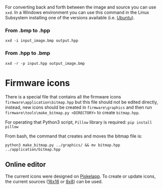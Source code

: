 For converting back and forth between the image and source you can use `xxd`. In a Windows environment you can use this command in the Linux Subsystem installing one of the versions available (i.e. [Ubuntu](https://ubuntu.com/tutorials/tutorial-ubuntu-on-windows#1-overview)). 

### From .bmp to .hpp
`xxd -i input_image.bmp output.hpp`

### From .hpp to .bmp
`xxd -r -p input.hpp output_image.bmp `

# Firmware icons

There is a special file that contains all the firmware icons `firmware\application\bitmap.hpp` but this file should not be edited directly, instead, new icons should be created in `firmware\graphics` and then run `firmware\tools\make_bitmap.py <DIRECTORY>` to create `bitmap.hpp`.

For operating that Python3 script, `Pillow` library is required: `pip install pillow`

From bash, the command that creates and moves the bitmap file is:

`python3 make_bitmap.py ../graphics/ && mv bitmap.hpp ../application/bitmap.hpp`

## Online editor

The current icons were designed on [Piskelapp](https://www.piskelapp.com/). To create or update icons, the current sources ([16x16](https://www.piskelapp.com/p/agxzfnBpc2tlbC1hcHByEwsSBlBpc2tlbBiAgKC9vPncCww/view) or [8x8](https://www.piskelapp.com/p/agxzfnBpc2tlbC1hcHByEwsSBlBpc2tlbBiAgKC9vPncCww/view)) can be used.
